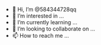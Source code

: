 - 👋 Hi, I’m @584344728qq
- 👀 I’m interested in ...
- 🌱 I’m currently learning ...
- 💞️ I’m looking to collaborate on ...
- 📫 How to reach me ...

<!---
584344728qq/584344728qq is a ✨ special ✨ repository because its `README.md` (this file) appears on your GitHub profile.
You can click the Preview link to take a look at your changes.
--->

